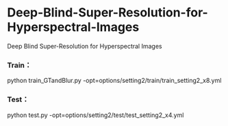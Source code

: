 # Deep-Blind-Super-Resolution-for-Hyperspectral-Images
Deep Blind Super-Resolution for Hyperspectral Images


### Train：

python train_GTandBlur.py -opt=options/setting2/train/train_setting2_x8.yml

### Test：
python test.py -opt=options/setting2/test/test_setting2_x4.yml
